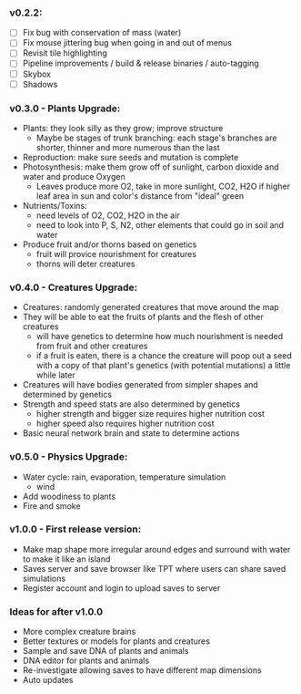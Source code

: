 ### v0.2.2:

- [ ] Fix bug with conservation of mass (water)
- [ ] Fix mouse jittering bug when going in and out of menus
- [ ] Revisit tile highlighting
- [ ] Pipeline improvements / build & release binaries / auto-tagging
- [ ] Skybox
- [ ] Shadows

### v0.3.0 - Plants Upgrade:

- Plants: they look silly as they grow; improve structure
  - Maybe be stages of trunk branching: each stage's branches are shorter, thinner and more numerous than the last
- Reproduction: make sure seeds and mutation is complete
- Photosynthesis: make them grow off of sunlight, carbon dioxide and water and produce Oxygen
  - Leaves produce more O2, take in more sunlight, CO2, H2O if higher leaf area in sun and color's distance from "ideal" green
- Nutrients/Toxins:
  - need levels of O2, CO2, H2O in the air
  - need to look into P, S, N2, other elements that could go in soil and water
- Produce fruit and/or thorns based on genetics
  - fruit will provice nourishment for creatures
  - thorns will deter creatures

### v0.4.0 - Creatures Upgrade:

- Creatures: randomly generated creatures that move around the map
- They will be able to eat the fruits of plants and the flesh of other creatures
  - will have genetics to determine how much nourishment is needed from fruit and other creatures
  - if a fruit is eaten, there is a chance the creature will poop out a seed with a copy of that plant's genetics (with potential mutations) a little while later
- Creatures will have bodies generated from simpler shapes and determined by genetics
- Strength and speed stats are also determined by genetics
  - higher strength and bigger size requires higher nutrition cost
  - higher speed also requires higher nutrition cost
- Basic neural network brain and state to determine actions

### v0.5.0 - Physics Upgrade:

- Water cycle: rain, evaporation, temperature simulation
  - wind
- Add woodiness to plants
- Fire and smoke

### v1.0.0 - First release version:

- Make map shape more irregular around edges and surround with water to make it like an island
- Saves server and save browser like TPT where users can share saved simulations
- Register account and login to upload saves to server

### Ideas for after v1.0.0

- More complex creature brains
- Better textures or models for plants and creatures
- Sample and save DNA of plants and animals
- DNA editor for plants and animals
- Re-investigate allowing saves to have different map dimensions
- Auto updates
